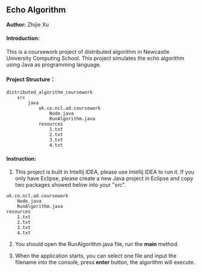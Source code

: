 ## **Echo Algorithm**

**Author:** Zhijie Xu

#### **Introduction:** 

This is a coursework project of distributed algorithm in Newcastle University Computing School. This project simulates the echo algorithm using Java as programming language.

#### **Project Structure：**

```
distributed_algorithm_coursework
	src
		java
			uk.co.ncl.ad.coursework
				Node.java
				RunAlgorithm.java
			resources	
				1.txt
				2.txt
				3.txt
				4.txt
```

####  **Instruction:**

1. This project is built in Intellij IDEA, please use Intellij IDEA to run it. If you only have Eclipse, please create a new Java project in Eclipse and copy two packages showed below into your "src". 

```
uk.co.ncl.ad.coursework
	Node.java
	RunAlgorithm.java
resources	
	1.txt
	2.txt
	3.txt
	4.txt
```

2. You should open the RunAlgorithm.java file, run the **main** method.

3. When the application starts, you can select one file and input the filename into the console, press **enter** button, the  algorithm will execute. 

